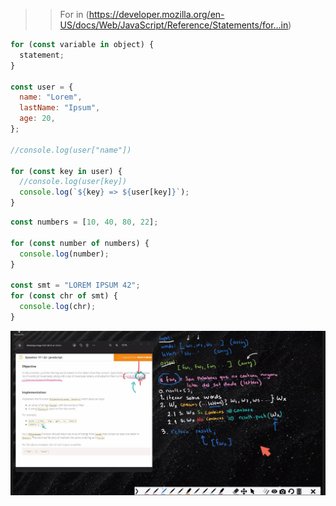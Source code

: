 > > For in
> > (https://developer.mozilla.org/en-US/docs/Web/JavaScript/Reference/Statements/for...in)

```javascript
for (const variable in object) {
  statement;
}

const user = {
  name: "Lorem",
  lastName: "Ipsum",
  age: 20,
};

//console.log(user["name"])

for (const key in user) {
  //console.log(user[key])
  console.log(`${key} => ${user[key]}`);
}
```

```javascript
const numbers = [10, 40, 80, 22];

for (const number of numbers) {
  console.log(number);
}

const smt = "LOREM IPSUM 42";
for (const chr of smt) {
  console.log(chr);
}
```

<img src="https://github.com/ed-averi/core-code-from-scratch-readme/blob/main/assets/filterwords.jpg?raw=true"/>
